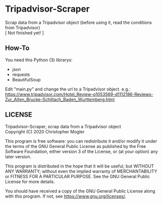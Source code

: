 # Tripadvisor-Scraper
Scrap data from a Tripadvisor object (before using it, read the conditions from Tripadvisor)  
[ Not finished yet! ]

## How-To
You need this Python (3) librarys:  
- json
- requests
- BeautifulSoup

Edit "main.py" and change the url to a Tripadvisor object. 
e.g.: https://www.tripadvisor.com/Hotel_Review-g1053569-d1112186-Reviews-Zur_Alten_Brucke-Schiltach_Baden_Wurttemberg.html

## LICENSE
Tripadvisor-Scraper, scrap data from a Tripadvisor object  
Copyright (C) 2020 Christopher Mogler  
  
This program is free software: you can redistribute it and/or modify
it under the terms of the GNU General Public License as published by
the Free Software Foundation, either version 3 of the License, or
(at your option) any later version.  
  
This program is distributed in the hope that it will be useful,
but WITHOUT ANY WARRANTY; without even the implied warranty of
MERCHANTABILITY or FITNESS FOR A PARTICULAR PURPOSE.  See the
GNU General Public License for more details.  
  
You should have received a copy of the GNU General Public License
along with this program.  If not, see <https://www.gnu.org/licenses/>.  
